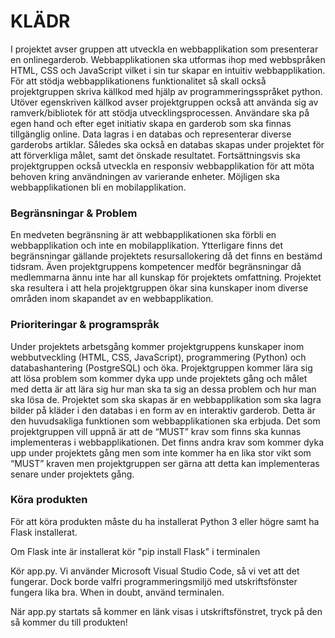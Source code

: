 <h1>KLÄDR</h1>

I projektet avser gruppen att utveckla en webbapplikation som presenterar en onlinegarderob. Webbapplikationen ska utformas ihop med webbspråken HTML, CSS och JavaScript vilket i sin tur skapar en intuitiv webbapplikation. För att stödja webbapplikationens funktionalitet så skall också projektgruppen skriva källkod med hjälp av programmeringsspråket python. Utöver egenskriven källkod avser projektgruppen också att använda sig av ramverk/bibliotek för att stödja utvecklingsprocessen. Användare ska på egen hand och efter eget initiativ skapa en garderob som ska finnas tillgänglig online. Data lagras i en databas och representerar diverse garderobs artiklar. Således ska också en databas skapas under projektet för att förverkliga målet, samt det önskade resultatet. Fortsättningsvis ska projektgruppen också utveckla en responsiv webbapplikation för att möta behoven kring användningen av varierande enheter. Möjligen ska webbapplikationen bli en mobilapplikation. 

<h3>Begränsningar & Problem</h3>
   
En medveten begränsning är att webbapplikationen ska förbli en webbapplikation och inte en mobilapplikation. Ytterligare finns det begränsningar gällande projektets resursallokering då det finns en bestämd tidsram. Även projektgruppens kompetencer medför begränsningar då medlemmarna ännu inte har all kunskap för projektets omfattning.
Projektet ska resultera i att hela projektgruppen ökar sina kunskaper inom diverse områden inom skapandet av en webbapplikation. 

<h3>Prioriteringar & programspråk</h3>

Under projektets arbetsgång kommer projektgruppens kunskaper inom webbutveckling (HTML, CSS, JavaScript), programmering (Python) och databashantering (PostgreSQL) och öka. Projektgruppen kommer lära sig att lösa problem som kommer dyka upp unde projektets gång och målet med detta är att lära sig hur man ska ta sig an dessa problem och hur man ska lösa de. 
Projektet som ska skapas är en webbapplikation som ska lagra bilder på kläder i den databas i en form av en interaktiv garderob. Detta är den huvudsakliga funktionen som webbapplikationen ska erbjuda. Det som projektgruppen vill uppnå är att de “MUST” krav som finns ska kunnas implementeras i webbapplikationen. Det finns andra krav som kommer dyka upp under projektets gång men som inte kommer ha en lika stor vikt som “MUST” kraven men projektgruppen ser gärna att detta kan implementeras senare under projektets gång. 


<h3> Köra produkten </h3>

För att köra produkten måste du ha installerat Python 3 eller högre samt ha Flask installerat. 

Om Flask inte är installerat kör 
"pip install Flask"
i terminalen

Kör app.py. Vi använder Microsoft Visual Studio Code, så vi vet att det fungerar. Dock borde valfri programmeringsmiljö med utskriftsfönster fungera lika bra. When in doubt, använd terminalen. 

När app.py startats så kommer en länk visas i utskriftsfönstret, tryck på den så kommer du till produkten!

